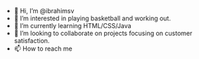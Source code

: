 - 👋 Hi, I’m @ibrahimsv
- 👀 I’m interested in playing basketball and working out.
- 🌱 I’m currently learning HTML/CSS/Java
- 💞️ I’m looking to collaborate on projects focusing on customer satisfaction. 
- 📫 How to reach me

<!---
ibrahimsv/ibrahimsv is a ✨ special ✨ repository because its `README.md` (this file) appears on your GitHub profile.
You can click the Preview link to take a look at your changes.
--->

